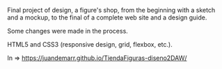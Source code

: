 Final project of design, a figure's shop, from the beginning with a sketch and a mockup, to the final of a complete web site and a design guide.

Some changes were made in the process.

HTML5 and CSS3 (responsive design, grid, flexbox, etc.).

In => https://juandemarr.github.io/TiendaFiguras-diseno2DAW/
